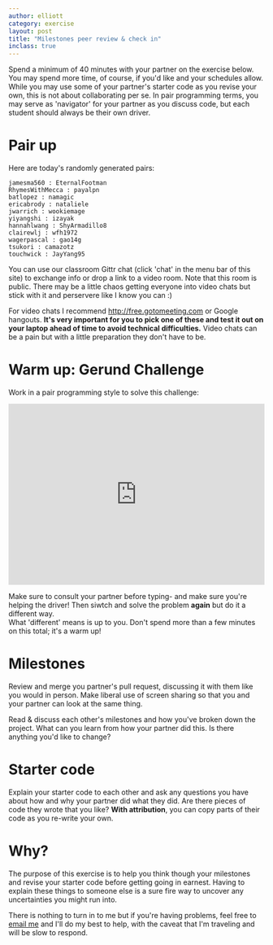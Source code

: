 ```yaml
---
author: elliott
category: exercise
layout: post
title: "Milestones peer review & check in"
inclass: true
---
```


Spend a minimum of 40 minutes with your partner on the exercise below.  You may spend more time, of course, if you'd like and your schedules allow.  While you may use some of your partner's starter code as you revise your own, this is not about collaborating per se.  In pair programming terms, you may serve as 'navigator' for your partner as you discuss code, but each student should always be their own driver.

# Pair up

Here are today's randomly generated pairs:

```
jamesma560 : EternalFootman
RhymesWithMecca : payalpn
batlopez : namagic
ericabrody : nataliele
jwarrich : wookiemage
yiyangshi : izayak
hannahlwang : ShyArmadillo8
clairewlj : wfh1972
wagerpascal : gao14g
tsukori : camazotz
touchwick : JayYang95
```

You can use our classroom Gittr chat (click 'chat' in the menu bar of this site) to exchange info or drop a link to a video room.  Note that this room is public.  There may be a little chaos getting everyone into video chats but stick with it and perservere like I know you can :)

For video chats I recommend http://free.gotomeeting.com or Google hangouts.  **It's very important for you to pick one of these and test it out on your laptop ahead of time to avoid technical difficulties.**  Video chats can be a pain but with a little preparation they don't have to be.

# Warm up: Gerund Challenge

Work in a pair programming style to solve this challenge:

<iframe src="https://trinket.io/embed/python/98daa352ab" width="100%" height="356" frameborder="0" marginwidth="0" marginheight="0" allowfullscreen></iframe>

Make sure to consult your partner before typing- and make sure you're helping the driver!  Then siwtch and solve the problem **again** but do it a different way.  
What 'different' means is up to you.  Don't spend more than a few minutes on this total; it's a warm up!

# Milestones

Review and merge you partner's pull request, discussing it with them like you would in person.  Make liberal use of screen sharing so that you and your partner can look at the same thing.

Read & discuss each other's milestones and how you've broken down the project.  What can you learn from how your partner did this.  Is there anything you'd like to change?

# Starter code

Explain your starter code to each other and ask any questions you have about how and why your partner did what they did.  Are there pieces of code they wrote that you like?  **With attribution**, you can copy parts of their code as you re-write your own.

# Why?

The purpose of this exercise is to help you think though your milestones and revise your starter code before getting going in earnest.  Having to explain these things to someone else is a sure fire way to uncover any uncertainties you might run into.  

There is nothing to turn in to me but if you're having problems, feel free to [email me](mailto:eah13@email.unc.edu) and I'll do my best to help, with the caveat that I'm traveling and will be slow to respond.
